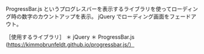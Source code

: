 ProgressBar.js というプログレスバーを表示するライブラリを使ってローディング時の数字のカウントアップを表示。
jQuery でローディング画面をフェードアウト。

［使用するライブラリ］
＊ jQuery
＊ ProgressBar.js (https://kimmobrunfeldt.github.io/progressbar.js/）

